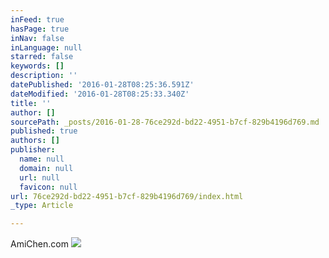 ```yaml
---
inFeed: true
hasPage: true
inNav: false
inLanguage: null
starred: false
keywords: []
description: ''
datePublished: '2016-01-28T08:25:36.591Z'
dateModified: '2016-01-28T08:25:33.340Z'
title: ''
author: []
sourcePath: _posts/2016-01-28-76ce292d-bd22-4951-b7cf-829b4196d769.md
published: true
authors: []
publisher:
  name: null
  domain: null
  url: null
  favicon: null
url: 76ce292d-bd22-4951-b7cf-829b4196d769/index.html
_type: Article

---
```

AmiChen.com
![](https://s3-us-west-2.amazonaws.com/the-grid-img/p/303e9729cedfaab2e7b2ecc1c6f03be0a4102a29.png)